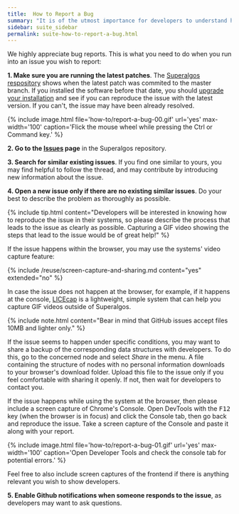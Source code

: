 ```yaml
---
title:  How to Report a Bug
summary: "It is of the utmost importance for developers to understand how to reproduce the issue."
sidebar: suite_sidebar
permalink: suite-how-to-report-a-bug.html
---
```


We highly appreciate bug reports. This is what you need to do when you run into an issue you wish to report:

**1. Make sure you are running the latest patches**. The <a href="ttps://github.com/Superalgos/Superalgos/" rel="nofollow" rel="noopener" target="_blank">Superalgos respository</a> shows when the latest patch was commited to the master branch. If you installed the software before that date, you should [upgrade your installation](suite-upgrading-your-existing-instalation.html) and see if you can reproduce the issue with the latest version. If you can't, the issue may have been already resolved.

{% include image.html file='how-to/report-a-bug-00.gif' url='yes' max-width='100' caption='Flick the mouse wheel while pressing the Ctrl or Command key.' %}

**2. Go to the <a href="ttps://github.com/Superalgos/Superalgos/issues" rel="nofollow" rel="noopener" target="_blank">Issues</a> page** in the Superalgos repository.

**3. Search for similar existing issues**. If you find one similar to yours, you may find helpful to follow the thread, and may contribute by introducing new information about the issue.

**4. Open a new issue only if there are no existing similar issues**. Do your best to describe the problem as thoroughly as possible.

{% include tip.html content="Developers will be interested in knowing how to reproduce the issue in their systems, so please describe the process that leads to the issue as clearly as possible. Capturing a GIF video showing the steps that lead to the issue would be of great help!" %}

If the issue happens within the browser, you may use the systems' video capture feature:

{% include /reuse/screen-capture-and-sharing.md content="yes" extended="no" %}

In case the issue does not happen at the browser, for example, if it happens at the console, <a href="https://www.cockos.com/licecap/" rel="nofollow" rel="noopener" target="_blank">LICEcap</a> is a lightweight, simple system that can help you capture GIF videos outside of Superalgos.

{% include note.html content="Bear in mind that GitHub issues accept files 10MB and lighter only." %}

If the issue seems to happen under specific conditions, you may want to share a backup of the corresponding data structures with developers. To do this, go to the concerned node and select _Share_ in the menu. A file containing the structure of nodes with no personal information downloads to your browser's download folder. Upload this file to the issue only if you feel comfortable with sharing it openly. If not, then wait for developers to contact you.
 
If the issue happens while using the system at the browser, then please include a screen capture of Chrome's Console. Open DevTools with the <kbd>F12</kbd> key (when the browser is in focus) and click the Console tab, then go back and reproduce the issue. Take a screen capture of the Console and paste it along with your report.
 
{% include image.html file='how-to/report-a-bug-01.gif' url='yes' max-width='100' caption='Open Developer Tools and check the console tab for potential errors.' %}

Feel free to also include screen captures of the frontend if there is anything relevant you wish to show developers.

**5. Enable Github notifications when someone responds to the issue**, as developers may want to ask questions.
